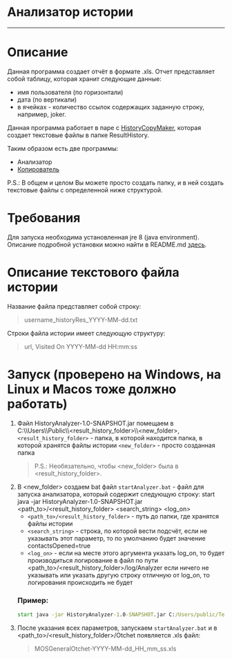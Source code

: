 Анализатор истории
==================
* * *

# Описание

Данная программа создает отчёт в формате .xls. Отчет представляет собой таблицу, которая хранит следующие данные: 
* имя пользователя (по горизонтали)
* дата (по вертикали)
* в ячейках - количество ссылок содержащих заданную строку, например, joker.

Данная программа работает в паре с [HistoryCopyMaker](https://github.com/RomanDevyatov/HistoryCopyMaker), которая создает текстовые файлы в папке ResultHistory.

Таким образом есть две программы:
* Анализатор
* [Копирователь](https://github.com/RomanDevyatov/HistoryCopyMaker)

P.S.: В общем и целом Вы можете просто создать папку, и в ней создать текстовые файлы с определенной ниже структурой. 

# Требования
Для запуска необходима установленная jre 8 (java environment). Описание подробной установки можно найти в README.md [здесь](https://github.com/RomanDevyatov/HistoryCopyMaker).

# Описание текстового файла истории

Название файла представляет собой строку: 
> username_historyRes_YYYY-MM-dd.txt

Строки файла истории имеет следующую структуру: 
> url, Visited On YYYY-MM-dd HH:mm:ss

# Запуск (проверено на Windows, на Linux и Macos тоже должно работать)

1)	Файл HistoryAnalyzer-1.0-SNAPSHOT.jar помещаем в C:\\\\Users\\\\Public\\\\<result_history_folder>\\\\<new_folder>,
     `<result_history_folder>` - папка, в которой находится папка, в которой хранятся файлы истории
     `<new_folder>` - просто созданная папка
      > P.S.: Необязательно, чтобы <new_folder> была в <result_history_folder>. 
2)  В <new_folder> создаем bat файл `startAnalyzer.bat` - файл для запуска анализатора, который содержит следующую строку:
      start java -jar HistoryAnalyzer-1.0-SNAPSHOT.jar <path_to>/<result_history_folder> <search_string> <log_on>
    * `<path_to>/<result_history_folder>` - путь до папки, где хранятся файлы истории
    * `<search_string>` - строка, по которой вести подсчёт, если не указывать этот параметр, то по умолчанию будет значение contactsOpened=true
    * `<log_on>` - если на месте этого аргумента указать log_on, то будет производиться логирование в файл по пути <path_to>/<result_history_folder>/log/Analyzer
                 если ничего не указывать или указать другую строку отличную от log_on, то логирования происходить не будет
    ### Пример:
    ```cmd
    start java -jar HistoryAnalyzer-1.0-SNAPSHOT.jar C:/Users/public/TestHistory contactsOpened=true log_on
    ```
3)  После указания всех параметров, запускаем `startAnalyzer.bat` и в <path_to>/<result_history_folder>/Otchet появляется .xls файл: 
    > MOSGeneralOtchet-YYYY-MM-dd_HH_mm_ss.xls
